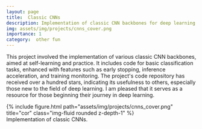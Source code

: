 ```yaml
---
layout: page
title:  Classic CNNs
description: Implementation of classic CNN backbones for deep learning practice.
img: assets/img/projects/cnns_cover.png
importance: 1
category:  other fun
---
```


This project involved the implementation of various classic CNN backbones, aimed at self-learning and practice. It includes code for basic classification tasks, enhanced with features such as early stopping, inference acceleration, and training monitoring. The project's code repository has received over a hundred stars, indicating its usefulness to others, especially those new to the field of deep learning. I am pleased that it serves as a resource for those beginning their journey in deep learning.

<div class="row">
    <div class="col-sm mt-3 mt-md-0">
        {% include figure.html path="assets/img/projects/cnns_cover.png" title="cor" class="img-fluid rounded z-depth-1" %}
    </div>
</div>
<div class="caption">
    Implementation of classic CNNs.
</div>